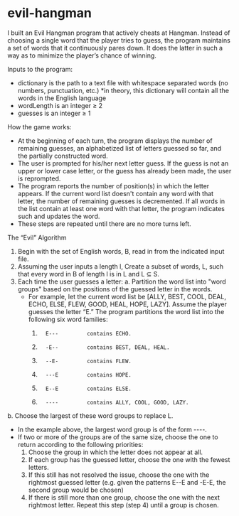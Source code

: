 # evil-hangman

I built an Evil Hangman program that actively cheats at Hangman. Instead of choosing a single word that the player tries to guess, the program maintains a set of words that it continuously pares down. It does the latter in such a way as to minimize the player’s chance of winning.

Inputs to the program:
- dictionary is the path to a text file with whitespace separated words (no numbers, punctuation, etc.) *in theory, this dictionary will contain all the words in the English language
- wordLength is an integer ≥ 2
- guesses is an integer ≥ 1

How the game works:
- At the beginning of each turn, the program displays the number of remaining guesses, an alphabetized list of letters guessed so far, and the partially constructed word.
- The user is prompted for his/her next letter guess. If the guess is not an upper or lower case letter, or the guess has already been made, the user is reprompted.
- The program reports the number of position(s) in which the letter appears. If the current word list doesn't contain any word with that letter, the number of remaining guesses is decremented. If all words in the list contain at least one word with that letter, the program indicates such and updates the word.
- These steps are repeated until there are no more turns left.

The “Evil” Algorithm
1. Begin with the set of English words, B, read in from the indicated input file.
2. Assuming the user inputs a length l, Create a subset of words, L, such that every word in B of length l is in L and L ⊆ S.
3. Each time the user guesses a letter:
  a. Partition the word list into "word groups" based on the positions of the guessed letter in the words.
    - For example, let the current word list be [ALLY, BEST, COOL, DEAL, ECHO, ELSE, FLEW, GOOD, HEAL, HOPE, LAZY]. Assume the player guesses the letter “E.” The program partitions the word list into the following six word families:
      1.       E---         contains ECHO.
      2.       -E--         contains BEST, DEAL, HEAL.
      3.       --E-         contains FLEW.
      4.       ---E         contains HOPE.
      5.       E--E         contains ELSE.
      6.       ----         contains ALLY, COOL, GOOD, LAZY.
  b. Choose the largest of these word groups to replace L.
  - In the example above, the largest word group is of the form ----.
  - If two or more of the groups are of the same size, choose the one to return according to the following priorities:
    1. Choose the group in which the letter does not appear at all.
    2. If each group has the guessed letter, choose the one with the fewest letters.
    3. If this still has not resolved the issue, choose the one with the rightmost guessed letter (e.g. given the patterns E--E and -E-E, the second group would be chosen)
    4. If there is still more than one group, choose the one with the next rightmost letter. Repeat this step (step 4) until a group is chosen.
